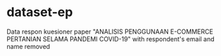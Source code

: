 # dataset-ep
Data respon kuesioner paper "ANALISIS PENGGUNAAN E-COMMERCE PERTANIAN SELAMA PANDEMI COVID-19"
with respondent's email and name removed
